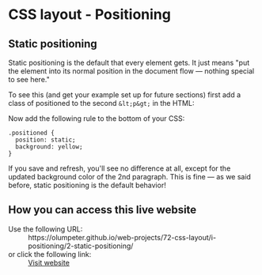 # CSS layout - Positioning
    
## Static positioning

Static positioning is the default that every element gets. It just means 
&quot;put the element into its normal position in the document flow — nothing 
special to see here.&quot;

To see this (and get your example set up for future sections) first add a class 
of positioned to the second `&lt;p&gt;` in the HTML:

Now add the following rule to the bottom of your CSS:

```
.positioned {
  position: static;
  background: yellow;
}
```

If you save and refresh, you'll see no difference at all, except for the 
updated background color of the 2nd paragraph. This is fine — as we said 
before, static positioning is the default behavior!

## How you can access this live website

<dl>
  Use the following URL:
  <dd>
    https://olumpeter.github.io/web-projects/72-css-layout/i-positioning/2-static-positioning/
  </dd>
  or click the following link:
  <dd>
    <a href="https://olumpeter.github.io/web-projects/72-css-layout/i-positioning/2-static-positioning/">Visit website</a>
  </dd>
</dl>
